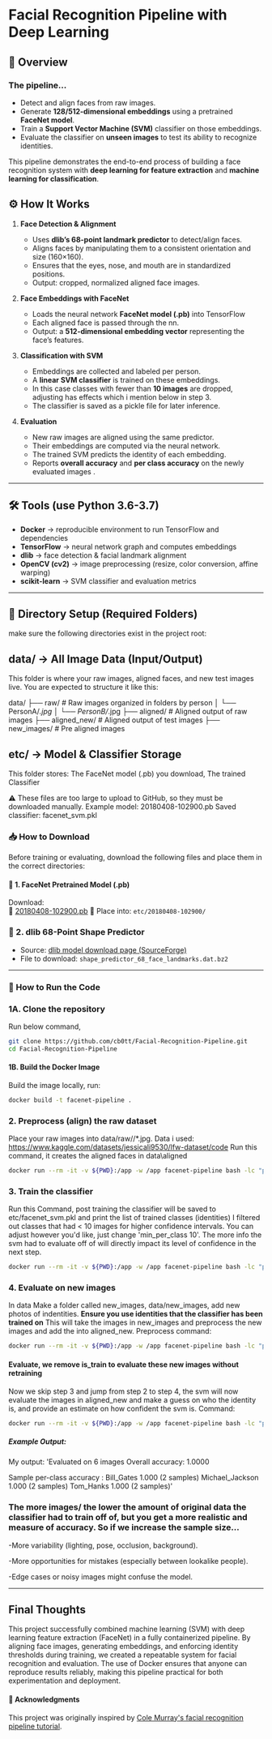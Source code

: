 # Facial Recognition Pipeline with Deep Learning

## 📌 Overview

### The pipeline...
- Detect and align faces from raw images.
- Generate **128/512-dimensional embeddings** using a pretrained **FaceNet model**.
- Train a **Support Vector Machine (SVM)** classifier on those embeddings.
- Evaluate the classifier on **unseen images** to test its ability to recognize identities.

This pipeline demonstrates the end-to-end process of building a face recognition system with **deep learning for feature extraction** and **machine learning for classification**.

## ⚙️ How It Works
1. **Face Detection & Alignment**  
   - Uses **dlib’s 68-point landmark predictor** to detect/align faces.  
   - Aligns faces by manipulating them to a consistent orientation and size (160×160).  
   - Ensures that the eyes, nose, and mouth are in standardized positions.  
   - Output: cropped, normalized aligned face images.

2. **Face Embeddings with FaceNet**  
   - Loads the neural network **FaceNet model (.pb)** into TensorFlow  
   - Each aligned face is passed through the nn.  
   - Output: a **512-dimensional embedding vector** representing the face’s features.

3. **Classification with SVM**
   - Embeddings are collected and labeled per person.  
   - A **linear SVM classifier** is trained on these embeddings.  
   - In this case classes with fewer than **10 images** are dropped, adjusting has effects which i mention below in step 3.  
   - The classifier is saved as a pickle file for later inference.

4. **Evaluation**  
   - New raw images are aligned using the same predictor.  
   - Their embeddings are computed via the neural network.  
   - The trained SVM predicts the identity of each embedding.  
   - Reports **overall accuracy** and **per class accuracy** on the newly evaluated images .

---

## 🛠️ Tools (use Python 3.6-3.7)
- **Docker** → reproducible environment to run TensorFlow and dependencies  
- **TensorFlow** → neural network graph and computes embeddings
- **dlib** → face detection & facial landmark alignment  
- **OpenCV (cv2)** → image preprocessing (resize, color conversion, affine warping)  
- **scikit-learn** → SVM classifier and evaluation metrics
---
## 📁 Directory Setup (Required Folders)
make sure the following directories exist in the project root:

## data/ → All Image Data (Input/Output)

This folder is where your raw images, aligned faces, and new test images live.
You are expected to structure it like this:

data/
├── raw/               # Raw images organized in folders by person
│   └── PersonA/*.jpg
│   └── PersonB/*.jpg
├── aligned/           # Aligned output of raw images 
├── aligned_new/       # Aligned output of test images 
├── new_images/        # Pre aligned images

## etc/ → Model & Classifier Storage

This folder stores: The FaceNet model (.pb) you download, The trained Classifier 

⚠️ These files are too large to upload to GitHub, so they must be downloaded manually.
Example model: 20180408-102900.pb
Saved classifier: facenet_svm.pkl

### 📥 How to Download 

Before training or evaluating, download the following files and place them in the correct directories:

#### 🔹 1. FaceNet Pretrained Model (.pb)
Download:  
 📎 [20180408-102900.pb](http://dlib.net/files/shape_predictor_68_face_landmarks.dat.bz2)
📁 Place into: `etc/20180408-102900/`

### 🔹 2. dlib 68-Point Shape Predictor
- Source: [dlib model download page (SourceForge)](https://sourceforge.net/projects/dclib/files/)
- File to download: `shape_predictor_68_face_landmarks.dat.bz2`
---
### 🚀 How to Run the Code
### 1A. Clone the repository
Run below command,
```bash
git clone https://github.com/cb0tt/Facial-Recognition-Pipeline.git
cd Facial-Recognition-Pipeline
```
#### 1B.  Build the Docker Image
Build the image locally, run:
```bash
docker build -t facenet-pipeline .
```
### 2. Preprocess (align) the raw dataset
Place your raw images into data/raw/<PersonName>/*.jpg.
Data i used: https://www.kaggle.com/datasets/jessicali9530/lfw-dataset/code 
Run this command, it creates the aligned faces in data\aligned
```bash
docker run --rm -it -v ${PWD}:/app -w /app facenet-pipeline bash -lc "python medium_facenet/preprocess.py --input_dir data/raw/lfw-deepfunneled --output_dir data/aligned --landmark_path medium_facenet/shape_predictor_68_face_landmarks.dat --image_size 160 --upsample 1"

```
### 3. Train the classifier
Run this Command, post training the classifier will be saved to etc/facenet_svm.pkl and print the list of trained classes (identities)
I filtered out classes that had < 10 images for higher confidence intervals. You can adjust however you'd like, just change 'min_per_class 10'. The more info the svm had to evaluate off of will directly impact its level of confidence in the next step.
```bash
docker run --rm -it -v ${PWD}:/app -w /app facenet-pipeline bash -lc "python medium_facenet/train_classifier.py --aligned_dir data/aligned --model_path etc/20180408-102900/20180408-102900.pb --out_pickle etc/facenet_svm.pkl --image_size 160 --batch 64 --min_per_class 10 --is_train"

```
### 4. Evaluate on new images
In data Make a folder called new_images, data/new_images, add new photos of indentities. **Ensure you use identities that the classifier has been trained on** This will take the images in new_images and preprocess the new images and add the into aligned_new.
Preprocess command:
```bash
docker run --rm -it -v ${PWD}:/app -w /app facenet-pipeline bash -lc "python medium_facenet/preprocess.py --input_dir data/new_images --output_dir data/aligned_new --landmark_path medium_facenet/shape_predictor_68_face_landmarks.dat --image_size 160 --upsample 2"

```
#### Evaluate, we remove is_train to evaluate these new images without retraining
Now we skip step 3 and jump from step 2 to step 4, the svm will now evaluate the images in aligned_new and make a guess on who the identity is, and provide an estimate on how confident the svm is.
Command:
```bash
docker run --rm -it -v ${PWD}:/app -w /app facenet-pipeline bash -lc "python medium_facenet/train_classifier.py --aligned_dir data/aligned_new --model_path etc/20180408-102900/20180408-102900.pb --out_pickle etc/facenet_svm.pkl --image_size 160 --batch 64 --min_per_class 1"

```
##### Example Output:
My output:
'Evaluated on 6 images
Overall accuracy: 1.0000

Sample per-class accuracy :
Bill_Gates                     1.000 (2 samples)
Michael_Jackson                1.000 (2 samples)
Tom_Hanks                      1.000 (2 samples)'
### The more images/ the lower the amount of original data the classifier had to train off of, but you get a more realistic and measure of accuracy. So if we increase the sample size...
-More variability (lighting, pose, occlusion, background).

-More opportunities for mistakes (especially between lookalike people).

-Edge cases or noisy images might confuse the model.

---
## Final Thoughts
This project successfully combined machine learning (SVM) with deep learning feature extraction (FaceNet) in a fully containerized pipeline. By aligning face images, generating embeddings, and enforcing identity thresholds during training, we created a repeatable system for facial recognition and evaluation. The use of Docker ensures that anyone can reproduce results reliably, making this pipeline practical for both experimentation and deployment.
#### 🙏 Acknowledgments
This project was originally inspired by [Cole Murray's facial recognition pipeline tutorial](https://hackernoon.com/building-a-facial-recognition-pipeline-with-deep-learning-in-tensorflow-66e7645015b8).


